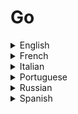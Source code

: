 # Go

<details>
  <summary>English</summary>
  
  ### Materials
- [The Go Programming Language](https://golang.org/)
- [Wikipedia](https://en.wikipedia.org/wiki/Go_(programming_language))
- [Geeks for Geeks](https://www.geeksforgeeks.org/go-programming-language-introduction/)
- [Go by Example](https://gobyexample.com/)
- [Go Overview](https://blog.learngoprogramming.com/about-go-language-an-overview-f0bee143597c)
- [Go Intro](https://www.toptal.com/go/go-programming-a-step-by-step-introductory-tutorial)
- [Awesome Go](https://awesome-go.com/)
- [Learning Go](https://miek.nl/downloads/2015/go.pdf)
- [Go Bootcamp](http://www.golangbootcamp.com/book/frontmatter)
- [Godoc](https://godoc.org/)
- [Tutorialspoint](https://www.tutorialspoint.com/go/)
- [Reddit](https://www.reddit.com/r/golang/)
- [Go for Beginners](https://thenewstack.io/the-new-stack-intros-go-programming-for-beginners/)
- [Golangbot](https://golangbot.com/)
- [VS Code Go](https://code.visualstudio.com/docs/languages/go)
- [Go for Industrial Programming](https://peter.bourgon.org/go-for-industrial-programming/)
- [The Go Language](https://www.cs.tau.ac.il/~msagiv/courses/pl16/go.pdf)
- [Go Resources](http://go-lang.cat-v.org/)
- [Essential Go](https://www.programming-books.io/essential/go/)
- [Go in Practice](http://lup.lub.lu.se/luur/download?func=downloadFile&amp;recordOId=4461224&amp;fileOId=4461233)
- [Monads for Go](https://awalterschulze.github.io/blog/post/monads-for-goprogrammers/)
- [Learn-Golang](https://www.learn-golang.org/)
- [Learn X in Y minutes](https://learnxinyminutes.com/docs/go/)
- [Gophercises](https://gophercises.com/)
- [Go Book](https://miek.nl/go/)
- [Cosmic Learn](https://www.cosmiclearn.com/go/)
- [Go Web Examples](https://gowebexamples.com/)
- [Golang Programs](https://www.golangprograms.com/advance-programs.html)
- [Golearn](https://github.com/golang/go/wiki/Learn)
- [Golang Course](https://tutorialedge.net/course/golang/)
- [Go Getting Started](https://dev.to/codehakase/golang---getting-started-16c)
- [Xahlee Golang Tutorial](http://xahlee.info/golang/golang_index.html)
- [Edureka](https://www.edureka.co/blog/golang-tutorial/)
- [Java to Go](https://yourbasic.org/golang/go-java-tutorial/)
- [Guide to Go](https://www.calhoun.io/guide-to-go/)
- [Javatpoint](https://www.javatpoint.com/go-tutorial)
- [Little Go Book](https://www.openmymind.net/assets/go/go.pdf)
- [Programming in Go](http://www.iakovlev.org/zip/go.pdf)
- [Go for Python Programmers](https://media.readthedocs.org/pdf/golang-for-python-programmers/latest/golang-for-python-programmers.pdf)
- [Go for Optimization](http://www.sce.carleton.ca/faculty/chinneck/docs/GoForOptimization.pdf)
- [Evaluating the Go Language](https://ecs.victoria.ac.nz/foswiki/pub/Main/TechnicalReportSeries/ECSTR11-01.pdf)
- [Another Go](https://web.stanford.edu/class/ee380/Abstracts/100428-pike-stanford.pdf)
- [Introduction to Programming in Go](https://www.golang-book.com/public/pdf/gobook.0.pdf)
- [Go Crash Course](https://www.youtube.com/watch?v=SqrbIlUwR0U)
- [Go in One Video](https://www.youtube.com/watch?v=CF9S4QZuV30)
- [Go Practical Basics](https://www.youtube.com/watch?v=G3PvTWRIhZA&amp;list=PLQVvvaa0QuDeF3hP0wQoSxpkqgRcgxMqX)
- [Web Apps with Go](https://www.youtube.com/watch?v=Vlie-srOU8c)
- [Concurrency in Go](https://www.youtube.com/watch?v=LvgVSSpwND8)
- [Go in 12 minutes](https://www.youtube.com/watch?v=C8LgvuEBraI)
- [Go Concurrency Patterns](https://www.youtube.com/watch?v=f6kdp27TYZs)
- [Go Programming Language](https://www.youtube.com/watch?v=rKnDgT73v8s)
- [Get Started with Go](https://www.youtube.com/watch?v=2KmHtgtEZ1s)
- [Golang Tutorials](https://www.youtube.com/playlist?list=PLzMcBGfZo4-mtY_SE3HuzQJzuj4VlUG0q)
</details>

<details>
  <summary>French</summary>
  
  ### Materials
- [Tutoriel Go](https://brice-colucci.developpez.com/tutoriels/go/tutoriel-programmation/)
- [Langage Go](https://www.scriptol.fr/programmation/go.php)
- [Le Langage Go](https://www.bortzmeyer.org/files/go-lang-intro-SHOW.pdf)
- [Programmation en Go](https://fr.wikibooks.org/wiki/Programmation_en_Go)
</details>

<details>
  <summary>Italian</summary>
  
  ### Materials
- [Il Linguaggio Go](http://tesi.cab.unipd.it/33111/1/Tesina_562011.pdf)
</details>

<details>
  <summary>Portuguese</summary>
  
  ### Materials
- [Golangbr](http://www.golangbr.org/)
- [Trabalhando com Go](https://imasters.com.br/back-end/trabalhando-com-go-golang-a-linguagem-do-google)
- [Go Lang - A Linguagem da Google](https://www.ime.usp.br/~gold/cursos/2015/MAC5742/reports/GoLang.pdf)
- [Programação Concorrente](http://cocic.cm.utfpr.edu.br/progconcorrente/doku.php?id=go)
- [Um Tour por Go](https://go-tour-br.appspot.com/welcome/1)
</details>

<details>
  <summary>Russian</summary>
  
  ### Materials
- [Golang Basics](https://tproger.ru/translations/golang-basics/)
- [Golang-Book](http://golang-book.ru/)
- [Gobook](https://losst.ru/wp-content/uploads/2016/08/Vvedenie-v-programmirovanie-na-Go-Keleb-Doksi.pdf)
</details>

<details>
  <summary>Spanish</summary>
  
  ### Materials
- [Go con Ejemplos](http://goconejemplos.com/)
- [Introduccion al Go](https://www.genbeta.com/desarrollo/introduccion-al-lenguaje-de-programacion-go)
- [Curso de Go](https://codigofacilito.com/cursos/go)
</details>